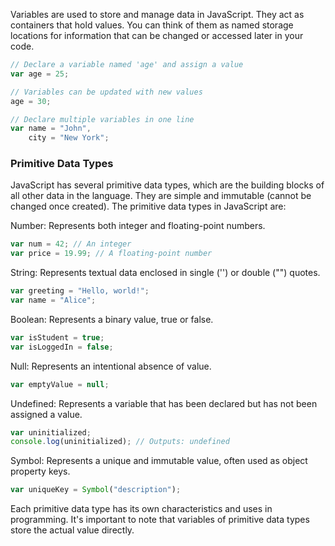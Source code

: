 Variables are used to store and manage data in JavaScript. They act as containers that hold values. You can think of them as named storage locations for information that can be changed or accessed later in your code.

```js
// Declare a variable named 'age' and assign a value
var age = 25;

// Variables can be updated with new values
age = 30;

// Declare multiple variables in one line
var name = "John",
    city = "New York";
```

### Primitive Data Types

JavaScript has several primitive data types, which are the building blocks of all other data in the language. They are simple and immutable (cannot be changed once created). The primitive data types in JavaScript are:

Number: Represents both integer and floating-point numbers.

```js
var num = 42; // An integer
var price = 19.99; // A floating-point number
```

String: Represents textual data enclosed in single ('') or double ("") quotes.

```js
var greeting = "Hello, world!";
var name = "Alice";
```

Boolean: Represents a binary value, true or false.

```js
var isStudent = true;
var isLoggedIn = false;
```

Null: Represents an intentional absence of value.

```js
var emptyValue = null;
```

Undefined: Represents a variable that has been declared but has not been assigned a value.

```js
var uninitialized;
console.log(uninitialized); // Outputs: undefined
```

Symbol: Represents a unique and immutable value, often used as object property keys.

```js
var uniqueKey = Symbol("description");
```

Each primitive data type has its own characteristics and uses in programming. It's important to note that variables of primitive data types store the actual value directly.
